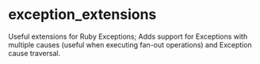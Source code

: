 # exception_extensions
Useful extensions for Ruby Exceptions; Adds support for Exceptions with multiple causes (useful when executing fan-out operations) and Exception cause traversal.
